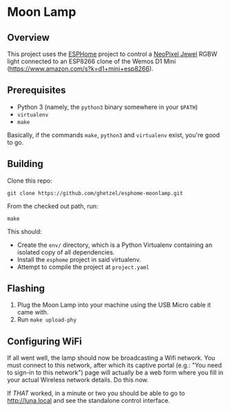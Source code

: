 # Moon Lamp

## Overview

This project uses the [ESPHome](https://esphome.io/components/light/neopixelbus.html) project to control a [NeoPixel Jewel](https://www.adafruit.com/product/2226) RGBW light connected to an ESP8266 clone of the Wemos D1 Mini (https://www.amazon.com/s?k=d1+mini+esp8266).

## Prerequisites

- Python 3 (namely, the `python3` binary somewhere in your `$PATH`)
- `virtualenv`
- `make`

Basically, if the commands `make`, `python3` and `virtualenv` exist, you're good to go.

## Building

Clone this repo:

```
git clone https://github.com/ghetzel/esphome-moonlamp.git
```

From the checked out path, run:

```
make
```

This should:

- Create the `env/` directory, which is a Python Virtualenv containing an isolated copy of all dependencies.
- Install the `esphome` project in said virtualenv.
- Attempt to compile the project at `project.yaml`

## Flashing

1. Plug the Moon Lamp into your machine using the USB Micro cable it came with.
2. Run `make upload-phy`

## Configuring WiFi

If all went well, the lamp should now be broadcasting a Wifi network.  You must connect to this network, after which its captive portal (e.g.: "You need to sign-in to this network") page will actually be a web form where you fill in your actual Wireless network details.  Do this now.

If _THAT_ worked, in a minute or two you should be able to go to http://luna.local and see the standalone control interface.